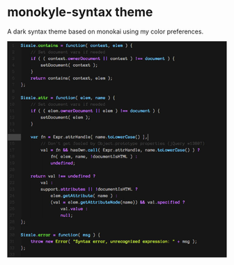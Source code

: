 # monokyle-syntax theme

A dark syntax theme based on monokai using my color preferences.

![A screenshot of theme](https://raw.githubusercontent.com/kylemoses/atom-theme-monokyle-syntax/master/monokyle-sample.jpg)
